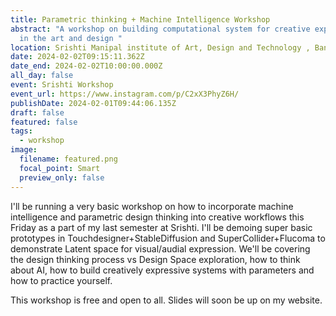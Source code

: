 ```yaml
---
title: Parametric thinking + Machine Intelligence Workshop
abstract: "A workshop on building computational system for creative expression
  in the art and design "
location: Srishti Manipal institute of Art, Design and Technology , Bangalore campus
date: 2024-02-02T09:15:11.362Z
date_end: 2024-02-02T10:00:00.000Z
all_day: false
event: Srishti Workshop
event_url: https://www.instagram.com/p/C2xX3PhyZ6H/
publishDate: 2024-02-01T09:44:06.135Z
draft: false
featured: false
tags:
  - workshop
image:
  filename: featured.png
  focal_point: Smart
  preview_only: false
---
```

I'll be running a very basic workshop on how to incorporate machine intelligence and parametric design thinking into creative workflows this Friday as a part of my last semester at Srishti. I'll be demoing super basic prototypes in Touchdesigner+StableDiffusion and SuperCollider+Flucoma to demonstrate Latent space for visual/audial expression. We'll be covering the design thinking process vs Design Space exploration, how to think about AI, how to build creatively expressive systems with parameters and how to practice yourself.

This workshop is free and open to all. Slides  will soon be up on my website.